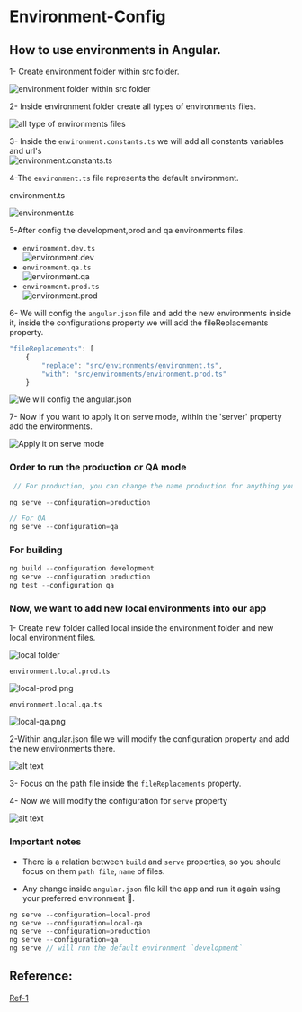 # Environment-Config

## How to use environments in Angular.

1- Create environment folder within src folder.  

![environment folder within src folder](image.png)  

2- Inside environment folder create all types of environments files.  

![all type of environments files](image-1.png)  

3- Inside the `environment.constants.ts` we will add all constants variables and url's  
![environment.constants.ts](image-2.png) 

4-The `environment.ts` file represents the default environment. 

environment.ts 

![environment.ts](image-8.png)
 

5-After config the development,prod and qa environments files.  
   - `environment.dev.ts`  
    ![environment.dev](image-3.png)  
  -  `environment.qa.ts`  
    ![environment.qa](image-4.png)  
  -  `environment.prod.ts`  
    ![environment.prod](image-5.png)  

6- We will config the `angular.json` file and add the new environments inside it, inside the configurations property 
we will add the fileReplacements property. 

```js
"fileReplacements": [
    {
        "replace": "src/environments/environment.ts",
        "with": "src/environments/environment.prod.ts"
    }
```  
![We will config the `angular.json`](image-6.png)  

7- Now If you want to apply it on serve mode, within the 'server' property add the environments.

![Apply it on serve mode](image-7.png)

### Order to run the production or QA mode
```js
 // For production, you can change the name production for anything you want like prod and the command will be `ng serve --configuration=prod`, keep in mind the angular file very sensitive.

ng serve --configuration=production

// For QA 
ng serve --configuration=qa


```
### For building 
```js
ng build --configuration development
ng serve --configuration production
ng test --configuration qa
```
### Now, we want to add new local environments into our app 
1- Create new folder called local inside the environment folder and new local environment files.

![local folder](image-9.png)  

`environment.local.prod.ts`  

![local-prod.png](local-prod.png)

`environment.local.qa.ts`  

![local-qa.png](local-qa.png)

2-Within angular.json file we will modify the configuration property and add the new environments there. 

![alt text](image-10.png)

3- Focus on the path file inside the `fileReplacements` property.

4- Now we will modify the configuration for `serve` property  

![alt text](image-11.png)

### Important notes  
- There is a relation between `build` and `serve` properties, so you should focus on them `path file`, `name` of files.  

- Any change inside `angular.json` file kill the app and run it again using your preferred environment 🫣.  

```js
ng serve --configuration=local-prod
ng serve --configuration=local-qa
ng serve --configuration=production
ng serve --configuration=qa
ng serve // will run the default environment `development`
```




## Reference:
[Ref-1](https://rubenperegrina.com/how-to-use-environments-in-angular?ref=dailydev)









        